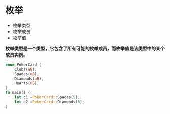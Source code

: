 # 枚举

- 枚举类型
- 枚举成员
- 枚举值



**枚举类型是一个类型，它包含了所有可能的枚举成员，而枚举值是该类型中的某个成员实例。**

```rust
enum PokerCard {
    Clubs(u8),
    Spades(u8),
    Diamonds(u8),
    Hearts(u8),
}
fn main() {
    let c1 =PokerCard::Spades(5);
    let c2 =PokerCard::Diamonds(6);
}
```



